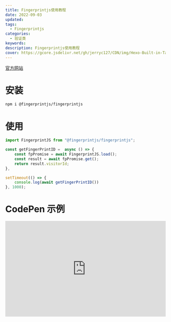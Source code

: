 ```yaml
---
title: Fingerprintjs使用教程
date: 2022-09-03
updated:
tags:
  - Fingerprintjs
categories:
  - 验证类
keywords:
description: Fingerprintjs使用教程
cover: https://gcore.jsdelivr.net/gh/jerryc127/CDN/img/Hexo-Built-in-Tag-Plugins-COVER.png
---
```


[官方网站](https://fingerprint.com/)

# 安装

```bash
npm i @fingerprintjs/fingerprintjs
```

# 使用

```TypeScript
import FingerprintJS from "@fingerprintjs/fingerprintjs";

const getFingerPrintID =  async () => {
    const fpPromise = await FingerprintJS.load();
    const result = await fpPromise.get();
    return result.visitorId;
},

setTimeout(() => {
    console.log(await getFingerPrintID())
}, 1000);
```

# CodePen 示例

<iframe height="300" style="width: 100%;" scrolling="no" title="Fingerprintjs使用教程" src="https://codepen.io/AlwaysTeam/embed/XWOgZqW?default-tab=js%2Cresult" frameborder="no" loading="lazy" allowtransparency="true" allowfullscreen="true">
  See the Pen <a href="https://codepen.io/AlwaysTeam/pen/XWOgZqW">
  Fingerprintjs使用教程</a> by AlwaysTeam (<a href="https://codepen.io/AlwaysTeam">@AlwaysTeam</a>)
  on <a href="https://codepen.io">CodePen</a>.
</iframe>